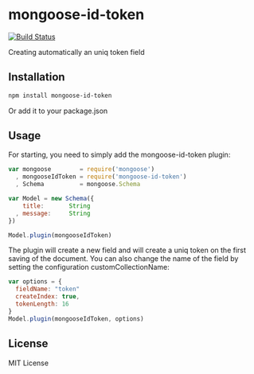 mongoose-id-token
==================

[![Build Status](https://travis-ci.org/kukulili-labs/mongoose-id-token.svg?branch=master)](https://travis-ci.org/kukulili-labs/mongoose-id-token)

Creating automatically an uniq token field

## Installation

```bash
npm install mongoose-id-token
```

Or add it to your package.json

## Usage

For starting, you need to simply add the mongoose-id-token plugin:

```javascript
var mongoose        = require('mongoose')
  , mongooseIdToken = require('mongoose-id-token')
  , Schema          = mongoose.Schema

var Model = new Schema({
    title:       String
  , message:     String
})

Model.plugin(mongooseIdToken)
```

The plugin will create a new field and will create a uniq token on the first saving of the document. 
You can also change the name of the field by setting the configuration customCollectionName:

```javascript
var options = {
  fieldName: "token"
  createIndex: true,
  tokenLength: 16
}
Model.plugin(mongooseIdToken, options)
```

License
-------

MIT License